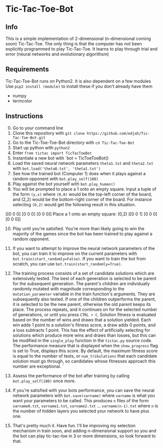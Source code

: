 # Tic-Tac-Toe-Bot


Info
-----
This is a simple implementation of 2-dimensional (n-dimensional coming soon) Tic-Tac-Toe. The only thing is that the computer has not been explicitly programmed to play Tic-Tac-Toe. It learns to play through trial and error (neural networks and evolutionary algorithsm)

Requirements
-------------
Tic-Tac-Toe-Bot runs on Python2. It is also dependent on a few modules
Use `pip2 install (module)` to install these if you don't already have them
* numpy
* termcolor

Instructions
-------------
0. Go to your command line
1. Clone this repository with `git clone https://github.com/edjah/Tic-Tac-Toe-Bot.git`
2. Go to the Tic-Toe-Toe-Bot directory with `cd Tic-Tac-Toe-Bot`
3. Start up python with `python2`
4. Enter `from tictac import TicTacToeBot`
5. Instantiate a new bot with `bot = TicToeToeBot()
6. Load the saved neural network parameters `theta1.txt` and `theta2.txt` with `bot.load('theta0.txt', 'theta1.txt')`
7. See how the trained bot (Computer 1) does when it plays against a random opponent with `bot.play_self(100)`
8. Play against the bot yourself with `bot.play_human()`
9. You will be prompted to place a 1 onto an empty square. Input a tuple of the form `(y,x)` where `(0,0)` would be the top-left corner of the board, and (2,2) would be the bottom-right corner of the board. For instance selecting `(0,2)` would get the following result in this situation.

[[0 0 0]
 [0 0 0]
 [0 0 0]]
Place a 1 onto an empty square: (0,2)
[[0 0 1]
 [0 0 0]
 [0 0 0]]
 
10. Play until you're satisfied. You're more than likely going to win the majority of the games since the bot has been trained to play against a random opponent. 

11. If you want to attempt to improve the neural network parameters of the bot, you can train it to improve on the current parameters with `bot.train(start_randomly=False)`. If you want to train the bot from scratch, you can use `bot.train(start_randomly=True)`. 

12. The training process consists of a set of candidate solutions which are extensively tested. The best of each generation is selected to be parent for the subsequent generation. The parent's children are individually randomly mutated with magnitude corresponding to the `mutation_parameter` variable in the train function's arguments. They are subsequently also tested. If one of the children outperforms the parent, it is selected to be the new parent, otherwise the old parent keeps its place. The process repeats, and it continues on for the selected number of generations, or until you press `CTRL + C`. Solution fitness is evaluated based on the number of wins and draws that a solution yielded. Each win adds 1 point to a solution's fitness score, a draw adds 0 points, and a loss subtracts 1 point. This has the effect of artificially selecting for solutions which produce more wins and draws than losses, but this can be modified in the `single_play` function in the `tictac.py` source code. The performance measure that is displayed when the `show_progress` flag is set to True, displays this score. By default, the maximum fitness score is equal to the number of tests, or `num_tribulations` that each candidate solution must go through, so candidates whose fitnesses approach this number are exceptional.
 `
13. Assess the performance of the bot after training by calling `bot.play_self(100)` once more.
14. If you're satisfied with your bots performance, you can save the neural network parameters with `bot.save(varname)` where `varname` is what you want your parameters to be called. This produces `n` files of the form `varname0.txt`, `varname1.txt`, `varname2.txt` ... `varname(n-1).txt` where `n` is the number of hidden layers you selected your network to have plus one.

15. That's pretty much it. Have fun. I'll be improving my selection mechanism in train soon, and adding n-dimensional support so you and the bot can play tic-tac-toe in 3 or more dimensions, so look forward to that.

